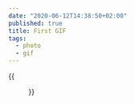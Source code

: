```yaml
---
date: "2020-06-12T14:38:50+02:00"
published: true
title: First GIF
tags:
  - photo
  - gif
---
```


{{<figure alt="First GIF" src="/images/2020-06-12-First-GIF.gif" width="1280">}}

